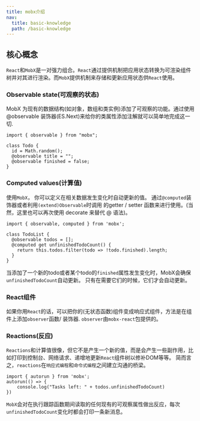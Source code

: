 ```yaml
---
title: mobx介绍
nav:
  title: basic-knowledge
  path: /basic-knowledge
---
```


## 核心概念

`React`和`MobX`是一对强力组合。`React`通过提供机制把应用状态转换为可渲染组件树并对其进行渲染。而`MobX`提供机制来存储和更新应用状态供`React`使用。

### Observable state(可观察的状态)

MobX 为现有的数据结构(如对象，数组和类实例)添加了可观察的功能。通过使用 @observable 装饰器(ES.Next)来给你的类属性添加注解就可以简单地完成这一切.

```tsx | pure
import { observable } from "mobx";

class Todo {
  id = Math.random();
  @observable title = "";
  @observable finished = false;
}
```

### Computed values(计算值)

使用`MobX`， 你可以定义在相关数据发生变化时自动更新的值。 通过`@computed`装饰器或者利用`(extend)Observable`时调用 的getter / setter 函数来进行使用。(当然，这里也可以再次使用 decorate 来替代 @ 语法)。

```tsx | pure
import { observable, computed } from 'mobx';

class TodoList {
  @observable todos = [];
  @computed get unfinishedTodoCount() {
    return this.todos.filter(todo => !todo.finished).length;
  }
}
```

当添加了一个新的todo或者某个todo的`finished`属性发生变化时，MobX会确保`unfinishedTodoCount`自动更新。 只有在需要它们的时候，它们才会自动更新。

### React组件

如果你用`React`的话，可以把你的(无状态函数)组件变成响应式组件，方法是在组件上添加`observer`函数/ 装饰器. `observer`由`mobx-react`包提供的。

<code src="./demo/TodoList"></code>

### Reactions(反应)

`Reactions`和计算值很像，但它不是产生一个新的值，而是会产生一些副作用，比如打印到控制台、网络请求、递增地更新`React`组件树以修补DOM等等。 简而言之，`reactions`在`响应式编程`和`命令式编程`之间建立沟通的桥梁。

```tsx | pure
import { autorun } from 'mobx';
autorun(() => {
    console.log("Tasks left: " + todos.unfinishedTodoCount)
})
```
`MobX`会对在执行跟踪函数期间读取的任何现有的可观察属性做出反应，每次`unfinishedTodoCount`变化时都会打印一条新消息。
